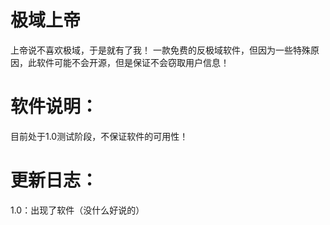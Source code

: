 # 极域上帝
上帝说不喜欢极域，于是就有了我！
一款免费的反极域软件，但因为一些特殊原因，此软件可能不会开源，但是保证不会窃取用户信息！

# 软件说明：
目前处于1.0测试阶段，不保证软件的可用性！

# 更新日志：
1.0：出现了软件（没什么好说的）
